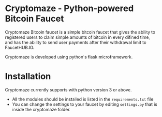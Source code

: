 # Cryptomaze - Python-powered Bitcoin Faucet
Cryptomaze Bitcoin faucet is a simple bitcoin faucet that gives the ability to registered users to claim simple amounts of bitcoin in every difined time, and has the ability to send user payments after their withdrawal limit to FaucetHUB.IO.

Cryptomaze is developed using python's flask microframework.

# Installation
Cryptomaze currently supports with python version 3 or above.
- All the modules should be installed is listed in the `requirements.txt` file
- You can change the settings to your faucet by editing `settings.py` that is inside the cryptomaze folder.
